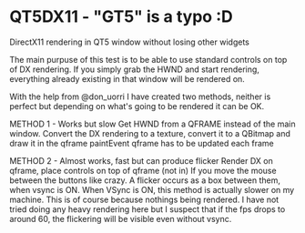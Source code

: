 # QT5DX11 - "GT5" is a typo :D
DirectX11 rendering in QT5 window without losing other widgets

The main purpuse of this test is to be able to use standard controls on top of DX rendering. 
If you simply grab the HWND and start rendering, everything already existing in that window will be rendered on.

With the help from @don_uorri I have created two methods, neither is perfect but depending on what's going to be rendered it can be OK.

METHOD 1 - Works but slow
Get HWND from a QFRAME instead of the main window.
Convert the DX rendering to a texture, convert it to a QBitmap and draw it in the qframe paintEvent
qframe has to be updated each frame

METHOD 2 - Almost works, fast but can produce flicker
Render DX on qframe, place controls on top of qframe (not in)
If you move the mouse between the buttons like crazy. A flicker occurs as a box between them, when vsync is ON.
When VSync is ON, this method is actually slower on my machine. This is of course because nothings being rendered.
I have not tried doing any heavy rendering here but I suspect that if the fps drops to around 60, the flickering will be visible even without vsync.
